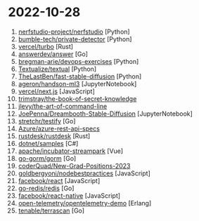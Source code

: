# 2022-10-28

1. [nerfstudio-project/nerfstudio](https://github.com/nerfstudio-project/nerfstudio "A collaboration friendly studio for NeRFs") [Python]
2. [bumble-tech/private-detector](https://github.com/bumble-tech/private-detector "Bumble's Private Detector - a pretrained model for detecting lewd images") [Python]
3. [vercel/turbo](https://github.com/vercel/turbo "Incremental bundler and build system optimized for JavaScript and TypeScript, written in Rust – including Turborepo and Turbopack.") [Rust]
4. [answerdev/answer](https://github.com/answerdev/answer "An open-source knowledge based community software. You can use it to quickly build your Q&A community for product technical support, customer support, user communication, and more.") [Go]
5. [bregman-arie/devops-exercises](https://github.com/bregman-arie/devops-exercises "Linux, Jenkins, AWS, SRE, Prometheus, Docker, Python, Ansible, Git, Kubernetes, Terraform, OpenStack, SQL, NoSQL, Azure, GCP, DNS, Elastic, Network, Virtualization. DevOps Interview Questions") [Python]
6. [Textualize/textual](https://github.com/Textualize/textual "Textual is a TUI (Text User Interface) framework for Python inspired by modern web development.") [Python]
7. [TheLastBen/fast-stable-diffusion](https://github.com/TheLastBen/fast-stable-diffusion "fast-stable-diffusion, +25-50% speed increase + memory efficient + DreamBooth") [Python]
8. [ageron/handson-ml3](https://github.com/ageron/handson-ml3 "A series of Jupyter notebooks that walk you through the fundamentals of Machine Learning and Deep Learning in Python using Scikit-Learn, Keras and TensorFlow 2.") [JupyterNotebook]
9. [vercel/next.js](https://github.com/vercel/next.js "The React Framework") [JavaScript]
10. [trimstray/the-book-of-secret-knowledge](https://github.com/trimstray/the-book-of-secret-knowledge "A collection of inspiring lists, manuals, cheatsheets, blogs, hacks, one-liners, cli/web tools and more.") 
11. [jlevy/the-art-of-command-line](https://github.com/jlevy/the-art-of-command-line "Master the command line, in one page") 
12. [JoePenna/Dreambooth-Stable-Diffusion](https://github.com/JoePenna/Dreambooth-Stable-Diffusion "Implementation of Dreambooth (https://arxiv.org/abs/2208.12242) by way of Textual Inversion (https://arxiv.org/abs/2208.01618) for Stable Diffusion (https://arxiv.org/abs/2112.10752). Tweaks focused on training faces, objects, and styles.") [JupyterNotebook]
13. [stretchr/testify](https://github.com/stretchr/testify "A toolkit with common assertions and mocks that plays nicely with the standard library") [Go]
14. [Azure/azure-rest-api-specs](https://github.com/Azure/azure-rest-api-specs "The source for REST API specifications for Microsoft Azure.") 
15. [rustdesk/rustdesk](https://github.com/rustdesk/rustdesk "Open source virtual / remote desktop infrastructure for everyone! The open source TeamViewer alternative. Display and control your PC and Android devices from anywhere at anytime.") [Rust]
16. [dotnet/samples](https://github.com/dotnet/samples "Sample code referenced by the .NET documentation") [C#]
17. [apache/incubator-streampark](https://github.com/apache/incubator-streampark "StreamPark, Make stream processing easier! easy-to-use streaming application development framework and operation platform") [Vue]
18. [go-gorm/gorm](https://github.com/go-gorm/gorm "The fantastic ORM library for Golang, aims to be developer friendly") [Go]
19. [coderQuad/New-Grad-Positions-2023](https://github.com/coderQuad/New-Grad-Positions-2023 "A collection of New Grad full time roles in SWE, Quant, and PM.") 
20. [goldbergyoni/nodebestpractices](https://github.com/goldbergyoni/nodebestpractices "✅ The Node.js best practices list (November 2022)") [JavaScript]
21. [facebook/react](https://github.com/facebook/react "A declarative, efficient, and flexible JavaScript library for building user interfaces.") [JavaScript]
22. [go-redis/redis](https://github.com/go-redis/redis "Type-safe Redis client for Golang") [Go]
23. [facebook/react-native](https://github.com/facebook/react-native "A framework for building native applications using React") [JavaScript]
24. [open-telemetry/opentelemetry-demo](https://github.com/open-telemetry/opentelemetry-demo "OpenTelemetry Community Demo Application") [Erlang]
25. [tenable/terrascan](https://github.com/tenable/terrascan "Detect compliance and security violations across Infrastructure as Code to mitigate risk before provisioning cloud native infrastructure.") [Go]
